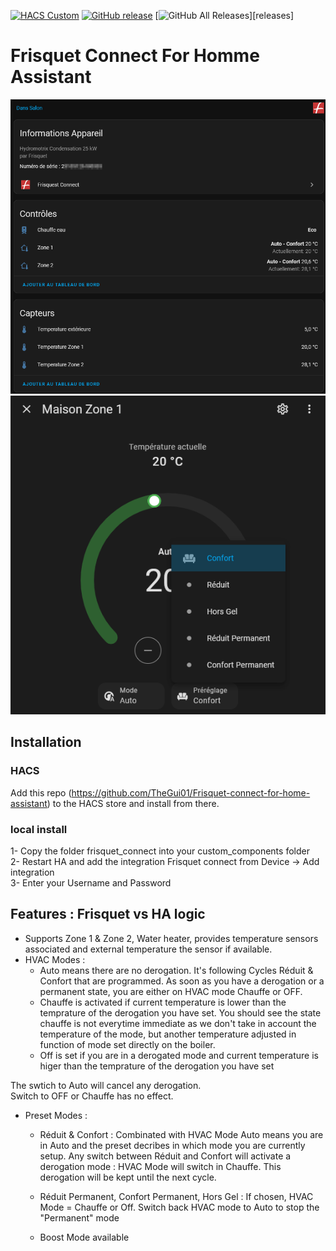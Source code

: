 [![HACS Custom][hacs_shield]][hacs]
[![GitHub release](https://img.shields.io/github/release/TheGui01/Frisquet-connect-for-home-assistant?include_prereleases=&sort=semver&color=blue)](https://github.com/TheGui01/Frisquet-connect-for-home-assistant/releases/)
[![GitHub All Releases][downloads-total-shield]][releases]


[hacs_shield]: https://img.shields.io/static/v1.svg?label=HACS&message=Custom&style=popout&color=orange&labelColor=41bdf5&logo=HomeAssistantCommunityStore&logoColor=white
[hacs]: https://hacs.xyz/docs/faq/custom_repositories
[releases_shield]:https://img.shields.io/badge/dynamic/json?url=https%3A%2F%2Fraw.githubusercontent.com%2TheGui01%2FFrisquet-connect-for-home-assistant%2Fmain%2Fcustom_components%2Ffrisquet_connect%2Fmanifest.json&query=%24.version&label=relea
[downloads-total-shield]:https://img.shields.io/github/downloads/thegui01/frisquet-connect-for-home-assistant/total

# Frisquet Connect For Homme Assistant

![Screenshot](FrisquetDeviceSample.png)
![Screenshot](FrisquetDeviceSample2.png)

## Installation

### HACS

Add this repo (https://github.com/TheGui01/Frisquet-connect-for-home-assistant) to the HACS store and install from there.

### local install

1- Copy the folder frisquet_connect into your custom_components folder<br>
2- Restart HA and add the integration Frisquet connect from Device -> Add integration<br>
3- Enter your Username and Password<br>



## Features : Frisquet vs HA logic

- Supports Zone 1 & Zone 2, Water heater, provides temperature sensors associated and external temperature the sensor if available.
- HVAC Modes :
    - Auto means there are no derogation. It's following Cycles Réduit & Confort that are programmed. As soon as you have a derogation or a permanent state, you are either on HVAC mode Chauffe or OFF.<br>
    - Chauffe is activated if current temperature is lower than the temprature of the derogation you have set. You should see the state chauffe is not everytime immediate as we don't take in account the temperature of the mode, but another temperature adjusted in function of mode set directly on the boiler.<br>
    - Off is set if you are in a derogated mode and current temperature is higer than the temprature of the derogation you have set<br>

The swtich to Auto will cancel any derogation.<br>
Switch to OFF or Chauffe has no effect.<br>

- Preset Modes :
    - Réduit & Confort : Combinated with HVAC Mode Auto means you are in Auto and the preset decribes in which mode you are currently setup. Any switch between Réduit and Confort will activate a derogation mode : HVAC Mode will switch in Chauffe. This derogation will be kept until the next cycle.

    - Réduit Permanent, Confort Permanent, Hors Gel : If chosen, HVAC Mode = Chauffe or Off. Switch back HVAC mode to Auto to stop the "Permanent" mode

    - Boost Mode available


